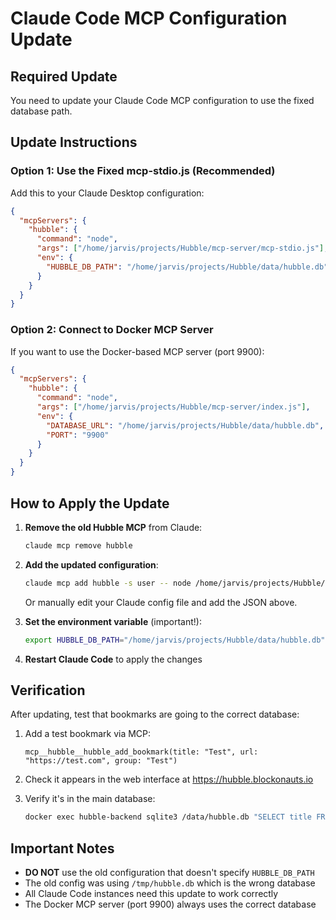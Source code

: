 # Claude Code MCP Configuration Update

## Required Update
You need to update your Claude Code MCP configuration to use the fixed database path.

## Update Instructions

### Option 1: Use the Fixed mcp-stdio.js (Recommended)
Add this to your Claude Desktop configuration:

```json
{
  "mcpServers": {
    "hubble": {
      "command": "node",
      "args": ["/home/jarvis/projects/Hubble/mcp-server/mcp-stdio.js"],
      "env": {
        "HUBBLE_DB_PATH": "/home/jarvis/projects/Hubble/data/hubble.db"
      }
    }
  }
}
```

### Option 2: Connect to Docker MCP Server
If you want to use the Docker-based MCP server (port 9900):

```json
{
  "mcpServers": {
    "hubble": {
      "command": "node",
      "args": ["/home/jarvis/projects/Hubble/mcp-server/index.js"],
      "env": {
        "DATABASE_URL": "/home/jarvis/projects/Hubble/data/hubble.db",
        "PORT": "9900"
      }
    }
  }
}
```

## How to Apply the Update

1. **Remove the old Hubble MCP** from Claude:
   ```bash
   claude mcp remove hubble
   ```

2. **Add the updated configuration**:
   ```bash
   claude mcp add hubble -s user -- node /home/jarvis/projects/Hubble/mcp-server/mcp-stdio.js
   ```

   Or manually edit your Claude config file and add the JSON above.

3. **Set the environment variable** (important!):
   ```bash
   export HUBBLE_DB_PATH="/home/jarvis/projects/Hubble/data/hubble.db"
   ```

4. **Restart Claude Code** to apply the changes

## Verification

After updating, test that bookmarks are going to the correct database:

1. Add a test bookmark via MCP:
   ```
   mcp__hubble__hubble_add_bookmark(title: "Test", url: "https://test.com", group: "Test")
   ```

2. Check it appears in the web interface at https://hubble.blockonauts.io

3. Verify it's in the main database:
   ```bash
   docker exec hubble-backend sqlite3 /data/hubble.db "SELECT title FROM bookmarks WHERE title='Test';"
   ```

## Important Notes

- **DO NOT** use the old configuration that doesn't specify `HUBBLE_DB_PATH`
- The old config was using `/tmp/hubble.db` which is the wrong database
- All Claude Code instances need this update to work correctly
- The Docker MCP server (port 9900) always uses the correct database